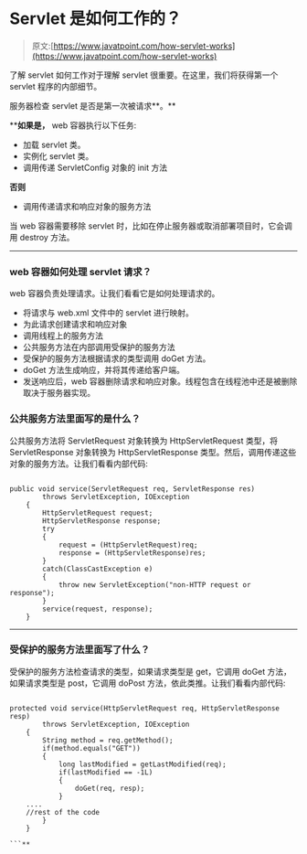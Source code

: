 # Servlet 是如何工作的？

> 原文:[https://www.javatpoint.com/how-servlet-works](https://www.javatpoint.com/how-servlet-works)

了解 servlet 如何工作对于理解 servlet 很重要。在这里，我们将获得第一个 servlet 程序的内部细节。

服务器检查 servlet 是否是第一次被请求**。**

 ****如果是，** web 容器执行以下任务:

*   加载 servlet 类。
*   实例化 servlet 类。
*   调用传递 ServletConfig 对象的 init 方法

**否则**

*   调用传递请求和响应对象的服务方法

当 web 容器需要移除 servlet 时，比如在停止服务器或取消部署项目时，它会调用 destroy 方法。

* * *

### web 容器如何处理 servlet 请求？

web 容器负责处理请求。让我们看看它是如何处理请求的。

*   将请求与 web.xml 文件中的 servlet 进行映射。
*   为此请求创建请求和响应对象
*   调用线程上的服务方法
*   公共服务方法在内部调用受保护的服务方法
*   受保护的服务方法根据请求的类型调用 doGet 方法。
*   doGet 方法生成响应，并将其传递给客户端。
*   发送响应后，web 容器删除请求和响应对象。线程包含在线程池中还是被删除取决于服务器实现。

### 公共服务方法里面写的是什么？

公共服务方法将 ServletRequest 对象转换为 HttpServletRequest 类型，将 ServletResponse 对象转换为 HttpServletResponse 类型。然后，调用传递这些对象的服务方法。让我们看看内部代码:

```

public void service(ServletRequest req, ServletResponse res)
        throws ServletException, IOException
    {
        HttpServletRequest request;
        HttpServletResponse response;
        try
        {
            request = (HttpServletRequest)req;
            response = (HttpServletResponse)res;
        }
        catch(ClassCastException e)
        {
            throw new ServletException("non-HTTP request or response");
        }
        service(request, response);
    }

```

* * *

### 受保护的服务方法里面写了什么？

受保护的服务方法检查请求的类型，如果请求类型是 get，它调用 doGet 方法，如果请求类型是 post，它调用 doPost 方法，依此类推。让我们看看内部代码:

```

protected void service(HttpServletRequest req, HttpServletResponse resp)
        throws ServletException, IOException
    {
        String method = req.getMethod();
        if(method.equals("GET"))
        {
            long lastModified = getLastModified(req);
            if(lastModified == -1L)
            {
                doGet(req, resp);
            } 
	....
	//rest of the code
        }
    }

```**